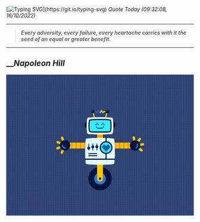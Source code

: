 [![Typing SVG](https://readme-typing-svg.herokuapp.com?font=Press+Start+2P&color=C2F784&size=35&width=900&height=100&lines=Hello+World%2C+I'm+Hung+!)](https://git.io/typing-svg) 
 _Quote Today (09:32:08, 16/10/2022)_
___
>**_Every adversity, every failure, every heartache carries with it the seed of an equal or greater benefit._**
___

## __**_Napoleon Hill_**

![RobotDance](src/assets/images/robot-dancing-dribble.gif?style=center)
